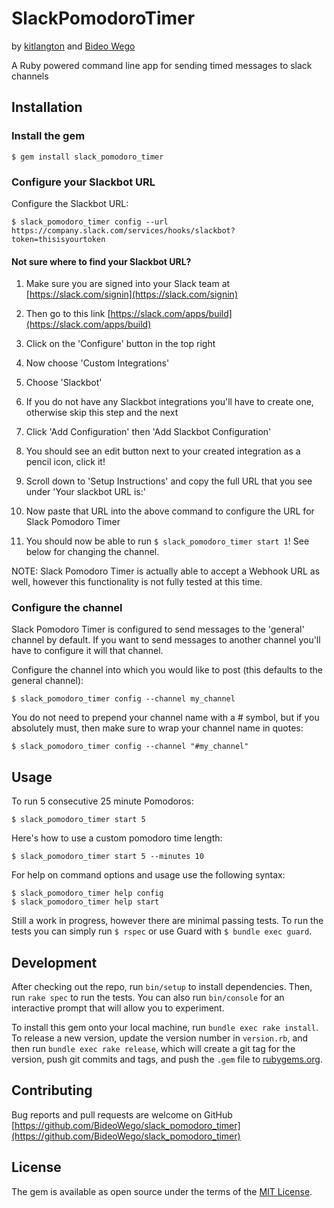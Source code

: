 # SlackPomodoroTimer

by [kitlangton](https://github.com/kitlangton) and [Bideo Wego](https://github.com/BideoWego)



A Ruby powered command line app for sending timed messages to slack channels




## Installation

### Install the gem
```shell
$ gem install slack_pomodoro_timer
```

### Configure your Slackbot URL

Configure the Slackbot URL:

```shell
$ slack_pomodoro_timer config --url https://company.slack.com/services/hooks/slackbot?token=thisisyourtoken
```



#### Not sure where to find your Slackbot URL?

1. Make sure you are signed into your Slack team at [https://slack.com/signin](https://slack.com/signin)

1. Then go to this link [https://slack.com/apps/build](https://slack.com/apps/build)

1. Click on the 'Configure' button in the top right

1. Now choose 'Custom Integrations'

1. Choose 'Slackbot'

1. If you do not have any Slackbot integrations you'll have to create one, otherwise skip this step and the next

1. Click 'Add Configuration' then 'Add Slackbot Configuration'

1. You should see an edit button next to your created integration as a pencil icon, click it!

1. Scroll down to 'Setup Instructions' and copy the full URL that you see under 'Your slackbot URL is:'

1. Now paste that URL into the above command to configure the URL for Slack Pomodoro Timer

1. You should now be able to run `$ slack_pomodoro_timer start 1`! See below for changing the channel.


NOTE: Slack Pomodoro Timer is actually able to accept a Webhook URL as well,
however this functionality is not fully tested at this time.




### Configure the channel

Slack Pomodoro Timer is configured to send messages to the 'general' channel by default.
If you want to send messages to another channel you'll have to configure it will that channel.

Configure the channel into which you would like to post (this defaults to the general channel):

```shell
$ slack_pomodoro_timer config --channel my_channel
```

You do not need to prepend your channel name with a # symbol, but if you absolutely must, then make sure to wrap your channel name in quotes:

```shell
$ slack_pomodoro_timer config --channel "#my_channel"
```



## Usage

To run 5 consecutive 25 minute Pomodoros:

```shell
$ slack_pomodoro_timer start 5
```

Here's how to use a custom pomodoro time length:

```shell
$ slack_pomodoro_timer start 5 --minutes 10
```

For help on command options and usage use the following syntax:

```shell
$ slack_pomodoro_timer help config
$ slack_pomodoro_timer help start
```


Still a work in progress, however there are minimal passing tests.
To run the tests you can simply run `$ rspec` or use Guard with `$ bundle exec guard`.




## Development

After checking out the repo, run `bin/setup` to install dependencies. Then, run `rake spec` to run the tests. You can also run `bin/console` for an interactive prompt that will allow you to experiment.

To install this gem onto your local machine, run `bundle exec rake install`. To release a new version, update the version number in `version.rb`, and then run `bundle exec rake release`, which will create a git tag for the version, push git commits and tags, and push the `.gem` file to [rubygems.org](https://rubygems.org).




## Contributing

Bug reports and pull requests are welcome on GitHub [https://github.com/BideoWego/slack_pomodoro_timer](https://github.com/BideoWego/slack_pomodoro_timer)





## License

The gem is available as open source under the terms of the [MIT License](http://opensource.org/licenses/MIT).





